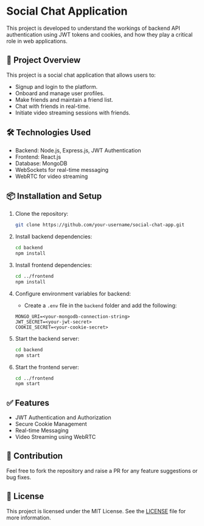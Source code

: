 # Social Chat Application

This project is developed to understand the workings of backend API authentication using JWT tokens and cookies, and how they play a critical role in web applications.

## 🚀 Project Overview
This project is a social chat application that allows users to:
- Signup and login to the platform.
- Onboard and manage user profiles.
- Make friends and maintain a friend list.
- Chat with friends in real-time.
- Initiate video streaming sessions with friends.

## 🛠️ Technologies Used
- Backend: Node.js, Express.js, JWT Authentication
- Frontend: React.js
- Database: MongoDB
- WebSockets for real-time messaging
- WebRTC for video streaming

## 📦 Installation and Setup
1. Clone the repository:
    ```bash
    git clone https://github.com/your-username/social-chat-app.git
    ```

2. Install backend dependencies:
    ```bash
    cd backend
    npm install
    ```

3. Install frontend dependencies:
    ```bash
    cd ../frontend
    npm install
    ```

4. Configure environment variables for backend:
    - Create a `.env` file in the `backend` folder and add the following:
    ```env
    MONGO_URI=<your-mongodb-connection-string>
    JWT_SECRET=<your-jwt-secret>
    COOKIE_SECRET=<your-cookie-secret>
    ```

5. Start the backend server:
    ```bash
    cd backend
    npm start
    ```

6. Start the frontend server:
    ```bash
    cd ../frontend
    npm start
    ```

## ✅ Features
- JWT Authentication and Authorization
- Secure Cookie Management
- Real-time Messaging
- Video Streaming using WebRTC

## 🤝 Contribution
Feel free to fork the repository and raise a PR for any feature suggestions or bug fixes.

## 📄 License
This project is licensed under the MIT License. See the [LICENSE](LICENSE) file for more information.
